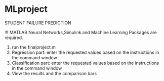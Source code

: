 # MLproject
STUDENT FAILURE PREDICTION

!!! MATLAB Neural Networks,Simulink and Machine Learning Packages are required.

1. run the finalproject.m
2. Regression part: enter the requested values based on the instructions in the command window
3. Classification part: enter the requested values based on the instructions in the command window
4. View the results and the comparison bars







